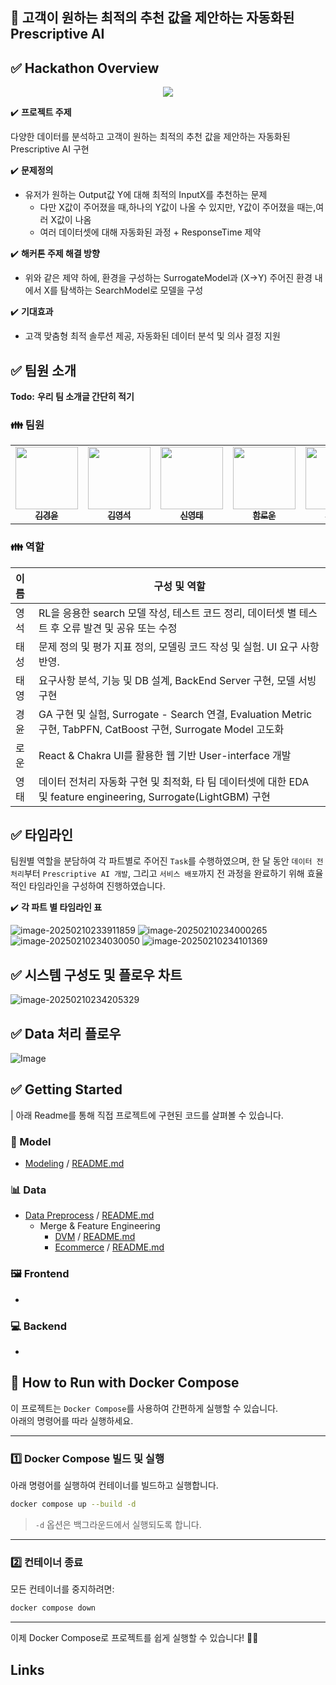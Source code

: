 ## 🤖 고객이 원하는 최적의 추천 값을 제안하는 자동화된 Prescriptive AI



## ✅ Hackathon Overview

<p align="center"><img src="https://github.com/user-attachments/assets/6babcaa4-fbc4-43fb-ba80-9492418b59d3" style="max-width: 100%; height: auto;"></p>


✔️ **프로젝트 주제**

다양한 데이터를 분석하고 고객이 원하는 최적의 추천 값을 제안하는 자동화된 Prescriptive AI 구현



✔️ **문제정의**

- 유저가 원하는 Output값 Y에 대해 최적의 InputX를 추천하는 문제 
  - 다만 X값이 주어졌을 때,하나의 Y값이 나올 수 있지만, Y값이 주어졌을 때는,여러 X값이 나옴 
  - 여러 데이터셋에 대해 자동화된 과정 + ResponseTime 제약


✔️ **해커톤 주제 해결 방향**
- 위와 같은 제약 하에, 환경을 구성하는 SurrogateModel과 (X→Y)
주어진 환경 내에서 X를 탐색하는 SearchModel로 모델을 구성


✔️ **기대효과**

- 고객 맞춤형 최적 솔루션 제공, 자동화된 데이터 분석 및 의사 결정 지원



## ✅ 팀원 소개

**Todo:** **우리 팀 소개글 간단히 적기**

### 👪 팀원

<table>
  <tr>
    <td align="center"><a href="https://github.com/kkyungyoon"><img src="https://github.com/kkyungyoon.png" width="100px;" alt=""/><br /><sub><b>김경윤</b></sub></a><br /><a href="https://github.com/kkyungyoon" title="Code"></td>
    <td align="center"><a href="https://github.com/kimyoungseok3232"><img src="https://github.com/kimyoungseok3232.png" width="100px;" alt=""/><br /><sub><b>김영석</b></sub></a><br /><a href="https://github.com/kimyoungseok3232" title="Code"></td>
    <td align="center"><a href="https://github.com/Dangtae"><img src="https://github.com/Dangtae.png" width="100px;" alt=""/><br /><sub><b>신영태</b></sub></a><br /><a href="https://github.com/Dangtae" title="Code"></td>
    <td align="center"><a href="https://github.com/andantecode"><img src="https://github.com/andantecode.png" width="100px;" alt=""/><br /><sub><b>함로운</b></sub></a><br /><a href="https://github.com/andantecode" title="Code"></td>
     <td align="center"><a href="https://github.com/randfo42"><img src="https://github.com/randfo42.png" width="100px;" alt=""/><br /><sub><b>김태성</b></sub></a><br /><a href="https://github.com/randfo42" title="Code"></td>
	  <td align="center"><a href="https://github.com/taeyoung1005"><img src="https://github.com/taeyoung1005.png" width="100px;" alt=""/><br /><sub><b>박태영</b></sub></a><br /><a href="https://github.com/taeyoung1005" title="Code"></td>
  </tr>
</table>

### 👪 역할

| 이름 | 구성 및 역할                                                 |
| :--- | ------------------------------------------------------------ |
| 영석 | RL을 응용한 search 모델 작성, 테스트 코드 정리, 데이터셋 별 테스트 후 오류 발견 및 공유 또는 수정 |
| 태성 | 문제 정의 및 평가 지표 정의, 모델링 코드 작성 및 실험. UI 요구 사항 반영. |
| 태영 | 요구사항 분석, 기능 및 DB 설계, BackEnd Server 구현, 모델 서빙 구현 |
| 경윤 | GA 구현 및 실험, Surrogate - Search 연결, Evaluation Metric 구현, TabPFN, CatBoost 구현, Surrogate Model 고도화 |
| 로운 | React & Chakra UI를 활용한 웹 기반 User-interface 개발       |
| 영태 | 데이터 전처리 자동화 구현 및 최적화, 타 팀 데이터셋에 대한 EDA 및 feature engineering, Surrogate(LightGBM) 구현 |



## ✅ 타임라인

팀원별 역할을 분담하여 각 파트별로 주어진 `Task`를 수행하였으며, 한 달 동안 `데이터 전처리`부터 `Prescriptive AI 개발`, 그리고 `서비스 배포`까지 전 과정을 완료하기 위해 효율적인 타임라인을 구성하여 진행하였습니다.

✔️ **각 파트 별 타임라인 표**

![image-20250210233911859](https://github.com/user-attachments/assets/10166b51-28dd-485b-83be-a59ef632c0e3)
![image-20250210234000265](https://github.com/user-attachments/assets/ec5ffaa0-2a0b-48bf-bdd6-f7ec05e54b1e)
![image-20250210234030050](https://github.com/user-attachments/assets/b6336412-11f9-46b1-abdc-41765cc3df7b)
![image-20250210234101369](https://github.com/user-attachments/assets/4905c9af-c6f5-4c1c-a02c-e0d1385ce8c2)



## ✅ 시스템 구성도 및 플로우 차트


![image-20250210234205329](https://github.com/user-attachments/assets/b6c54b76-91dd-4efd-a036-e72d92a08d25)

## ✅ Data 처리 플로우

![Image](https://github.com/user-attachments/assets/495658d2-1bb8-4d3a-8fd5-a9ad57bb90a0)




## ✅ Getting Started

| 아래 Readme를 통해 직접 프로젝트에 구현된 코드를 살펴볼 수 있습니다.

### 💫 Model

- [Modeling](https://github.com/boostcampaitech7/level4-cv-finalproject-hackathon-cv-06-lv3/tree/main/modeling) / [README.md](https://github.com/boostcampaitech7/level4-cv-finalproject-hackathon-cv-06-lv3/blob/main/modeling/ReadMe.md)

### 📊 Data

- [Data Preprocess](https://github.com/boostcampaitech7/level4-cv-finalproject-hackathon-cv-06-lv3/tree/main/argmax_mini/hackathon/src/preprocess) / [README.md]()
  - Merge & Feature Engineering
    - [DVM](https://github.com/boostcampaitech7/level4-cv-finalproject-hackathon-cv-06-lv3/tree/main/argmax_mini/hackathon/src/preprocess/dvm) / [README.md](https://github.com/boostcampaitech7/level4-cv-finalproject-hackathon-cv-06-lv3/blob/main/argmax_mini/hackathon/src/preprocess/dvm/README.md)
    - [Ecommerce](https://github.com/boostcampaitech7/level4-cv-finalproject-hackathon-cv-06-lv3/tree/main/argmax_mini/hackathon/src/preprocess/ecommerce) / [README.md](https://github.com/boostcampaitech7/level4-cv-finalproject-hackathon-cv-06-lv3/blob/main/argmax_mini/hackathon/src/preprocess/ecommerce/README.md)

### 🖼️ Frontend

- 

### 💻 Backend

-

## 🚀 How to Run with Docker Compose  

이 프로젝트는 `Docker Compose`를 사용하여 간편하게 실행할 수 있습니다.  
아래의 명령어를 따라 실행하세요.  

---

### 1️⃣ **Docker Compose 빌드 및 실행**  
아래 명령어를 실행하여 컨테이너를 빌드하고 실행합니다.  
```bash
docker compose up --build -d
```
> `-d` 옵션은 백그라운드에서 실행되도록 합니다.

---

### 2️⃣ **컨테이너 종료**  
모든 컨테이너를 중지하려면:  
```bash
docker compose down
```

---

이제 Docker Compose로 프로젝트를 쉽게 실행할 수 있습니다! 🚀🔥

## Links
